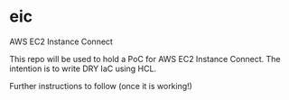 # eic
AWS EC2 Instance Connect

This repo will be used to hold a PoC for AWS EC2 Instance Connect.
The intention is to write DRY IaC using HCL.

Further instructions to follow (once it is working!)
